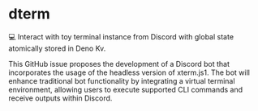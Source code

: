 # dterm
💻 Interact with toy terminal instance from Discord with global state atomically stored in Deno Kv. 

This GitHub issue proposes the development of a Discord bot that incorporates the usage of the headless version of xterm.js1. The bot will enhance traditional bot functionality by integrating a virtual terminal environment, allowing users to execute supported CLI commands and receive outputs within Discord.
